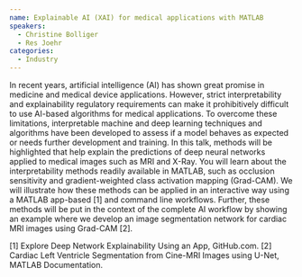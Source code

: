 ```yaml
---
name: Explainable AI (XAI) for medical applications with MATLAB
speakers:
  - Christine Bolliger
  - Res Joehr
categories:
  - Industry
---
```


In recent years, artificial intelligence (AI) has shown great promise in medicine and medical device applications. However, strict interpretability and explainability regulatory requirements can make it prohibitively difficult to use AI-based algorithms for medical applications. To overcome these limitations, interpretable machine and deep learning techniques and algorithms have been developed to assess if a model behaves as expected or needs further development and training. 
In this talk, methods will be highlighted that help explain the predictions of deep neural networks applied to medical images such as MRI and X-Ray. You will learn about the interpretability methods readily available in MATLAB, such as occlusion sensitivity and gradient-weighted class activation mapping (Grad-CAM). We will illustrate how these methods can be applied in an interactive way using a MATLAB app-based [1] and command line workflows. Further, these methods will be put in the context of the complete AI workflow by showing an example where we develop an image segmentation network for cardiac MRI images using Grad-CAM [2]. 

[1] Explore Deep Network Explainability Using an App, GitHub.com. 
[2] Cardiac Left Ventricle Segmentation from Cine-MRI Images using U-Net, MATLAB Documentation.